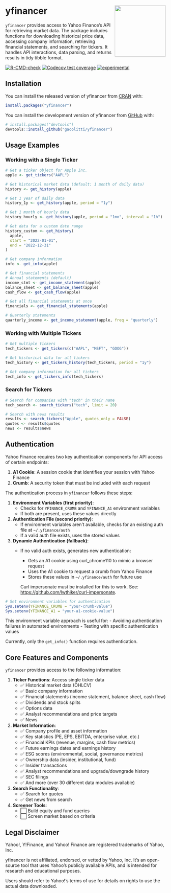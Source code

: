 
<!-- README.md is generated from README.Rmd. Please edit that file -->

# yfinancer <a href="https://github.com/gacolitti/yfinancer"><img src="man/figures/logo.png" align="right" height="160" /></a>

`yfinancer` provides access to Yahoo Finance’s API for retrieving market
data. The package includes functions for downloading historical price
data, accessing company information, retrieving financial statements,
and searching for tickers. It handles API interactions, data parsing,
and returns results in tidy tibble format.

<!-- badges: start -->

[![R-CMD-check](https://github.com/gacolitti/yfinancer/actions/workflows/R-CMD-check.yaml/badge.svg)](https://github.com/gacolitti/yfinancer/actions/workflows/R-CMD-check.yaml)
[![Codecov test
coverage](https://codecov.io/gh/gacolitti/yfinancer/graph/badge.svg)](https://app.codecov.io/gh/gacolitti/yfinancer)
[![experimental](https://img.shields.io/badge/experimental-orange.svg)](https://github.com/gacolitti/yfinancer)
<!-- badges: end -->

## Installation

You can install the released version of yfinancer from
[CRAN](https://CRAN.R-project.org) with:

``` r
install.packages("yfinancer")
```

You can install the development version of yfinancer from
[GitHub](https://github.com/) with:

``` r
# install.packages("devtools")
devtools::install_github("gacolitti/yfinancer")
```

## Usage Examples

### Working with a Single Ticker

``` r
# Get a ticker object for Apple Inc.
apple <- get_tickers("AAPL")

# Get historical market data (default: 1 month of daily data)
history <- get_history(apple)

# Get 1 year of daily data
history_1y <- get_history(apple, period = "1y")

# Get 1 month of hourly data
history_hourly <- get_history(apple, period = "1mo", interval = "1h")

# Get data for a custom date range
history_custom <- get_history(
  apple, 
  start = "2022-01-01", 
  end = "2022-12-31"
)

# Get company information
info <- get_info(apple)

# Get financial statements
# Annual statements (default)
income_stmt <- get_income_statement(apple)
balance_sheet <- get_balance_sheet(apple)
cash_flow <- get_cash_flow(apple)

# Get all financial statements at once
financials <- get_financial_statements(apple)

# Quarterly statements
quarterly_income <- get_income_statement(apple, freq = "quarterly")
```

### Working with Multiple Tickers

``` r
# Get multiple tickers
tech_tickers <- get_tickers(c("AAPL", "MSFT", "GOOG"))

# Get historical data for all tickers
tech_history <- get_tickers_history(tech_tickers, period = "1y")

# Get company information for all tickers
tech_info <- get_tickers_info(tech_tickers)
```

### Search for Tickers

``` r
# Search for companies with "tech" in their name
tech_search <- search_tickers("tech", limit = 20)

# Search with news results
results <- search_tickers("Apple", quotes_only = FALSE)
quotes <- results$quotes
news <- results$news
```

## Authentication

Yahoo Finance requires two key authentication components for API access
of certain endpoints:

1.  **A1 Cookie**: A session cookie that identifies your session with
    Yahoo Finance
2.  **Crumb**: A security token that must be included with each request

The authentication process in `yfinancer` follows these steps:

1.  **Environment Variables (first priority)**:
    - Checks for `YFINANCE_CRUMB` and `YFINANCE_A1` environment
      variables
    - If both are present, uses these values directly
2.  **Authentication File (second priority)**:
    - If environment variables aren’t available, checks for an existing
      auth file at `~/.yfinance/auth`
    - If a valid auth file exists, uses the stored values
3.  **Dynamic Authentication (fallback)**:
    - If no valid auth exists, generates new authentication:
      - Gets an A1 cookie using curl_chrome110 to mimic a browser
        request
      - Uses the A1 cookie to request a crumb from Yahoo Finance
      - Stores these values in `~/.yfinance/auth` for future use

      Curl impersonate must be installed for this to work. See:
      <https://github.com/lwthiker/curl-impersonate>.

``` r
# Set environment variables for authentication
Sys.setenv(YFINANCE_CRUMB = "your-crumb-value")
Sys.setenv(YFINANCE_A1 = "your-a1-cookie-value")
```

This environment variable approach is useful for: - Avoiding
authentication failures in automated environments - Testing with
specific authentication values

Currently, only the `get_info()` function requires authentication.

## Core Features and Components

`yfinancer` provides access to the following information:

1.  **Ticker Functions**: Access single ticker data
    - ✅ Historical market data (OHLCV)
    - ✅ Basic company information
    - ✅ Financial statements (income statement, balance sheet, cash
      flow)
    - ✅ Dividends and stock splits
    - ✅ Options data
    - ✅ Analyst recommendations and price targets
    - ✅ News
2.  **Market Information**:
    - ✅ Company profile and asset information
    - ✅ Key statistics (PE, EPS, EBITDA, enterprise value, etc.)
    - ✅ Financial KPIs (revenue, margins, cash flow metrics)
    - ✅ Future earnings dates and earnings history
    - ✅ ESG scores (environmental, social, governance metrics)
    - ✅ Ownership data (insider, institutional, fund)
    - ✅ Insider transactions
    - ✅ Analyst recommendations and upgrade/downgrade history
    - ✅ SEC filings
    - ✅ And more (over 30 different data modules available)
3.  **Search Functionality**:
    - ✅ Search for quotes
    - ✅ Get news from search
4.  **Screener Tools**:
    - ⬜ Build equity and fund queries
    - ⬜ Screen market based on criteria

## Legal Disclaimer

Yahoo!, Y!Finance, and Yahoo! Finance are registered trademarks of
Yahoo, Inc.

yfinancer is not affiliated, endorsed, or vetted by Yahoo, Inc. It’s an
open-source tool that uses Yahoo’s publicly available APIs, and is
intended for research and educational purposes.

Users should refer to Yahoo!’s terms of use for details on rights to use
the actual data downloaded.
